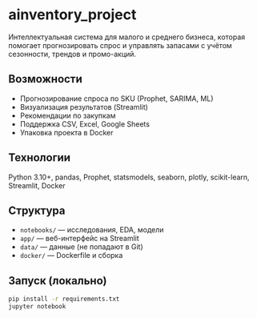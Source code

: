 # ainventory_project

Интеллектуальная система для малого и среднего бизнеса, которая помогает прогнозировать спрос и управлять запасами с учётом сезонности, трендов и промо-акций.

## Возможности
- Прогнозирование спроса по SKU (Prophet, SARIMA, ML)
- Визуализация результатов (Streamlit)
- Рекомендации по закупкам
- Поддержка CSV, Excel, Google Sheets
- Упаковка проекта в Docker

## Технологии
Python 3.10+, pandas, Prophet, statsmodels, seaborn, plotly, scikit-learn, Streamlit, Docker

## Структура
- `notebooks/` — исследования, EDA, модели
- `app/` — веб-интерфейс на Streamlit
- `data/` — данные (не попадают в Git)
- `docker/` — Dockerfile и сборка

## Запуск (локально)
```bash
pip install -r requirements.txt
jupyter notebook

